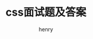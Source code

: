 ---
view: post
layout: post                          # Only in unique we use the "layout: post"
lang: zh-CN                              # Lang is required
author: henry
title: css面试题及答案
description: 
excerpt: 
cover: false                          # Leave false if the post does not have cover image, if there is set to true
coverAlt: 封面图
coverExt: png
demo: 
categories:
  - interview
tags: 
  - 面试
  - css
created_at: 2019-08-18 17:55
updated_at: 2019-08-18 20:04
---